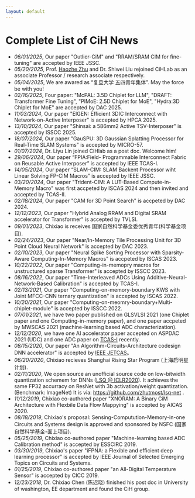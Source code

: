 ```yaml
---
layout: default
---
```


# Complete List of CiH News

* _06/01/2025_, Our paper "Outlier-CiM" and "RRAM/SRAM CIM for fine-tuning" are accepted by IEEE JSSC.
* _05/20/2025_, Prof. [Haozhe Zhu](https://fics.fudan.edu.cn/e1/98/c22620a450968/page.htm)  and Dr. Shiwei Liu rejoined CiHLab as an associate Professor / research associate respectively.
* _05/04/2025_, We are awared as “复旦大学 五四青年集体”. May the force be with you! 
* _02/16/2025_, Four paper: "McPAL: 3.5D Chiplet for LLM", "DRAFT: Transformer Fine Tuning", "PIMoE: 2.5D Chiplet for MoE", "Hydra:3D Chiplet for MoE" are accepted by DAC 2025. 
* _11/03/2024_, Our paper "EIGEN: Efficient 3DIC Interconnect with Network-on-Active Interposer" is accepted by HPCA 2025. 
* _13/10/2024_, Our paper "Shinsai: a 586mm2 Active TSV-Interposer" is accepted by ISSCC 2025.
* _18/07/2024_, Our paper "GauSPU: 3D Gaussian Splatting Processor for Real-Time SLAM  Systems" is accepted by MICRO-57.
* _01/07/2024_, Dr. Liyu Lin joined CiHlab as a post doc. Welcome him!
* _29/06/2024_, Our paper “FPIA:Field- Programmable Interconnect Fabric on Reusable Active Interposer” is accepted by IEEE TCAS-I. 
* _14/05/2024_, Our paper “SLAM-CIM: SLAM Backent Processor wiht Linear Solving FP-CIM Macros” is accepted by IEEE JSSC. 
* _03/20/2024_, Our paper "Trident-CIM: A LUT-Based Compute-in-Memory Macro" was first accpeted by ISCAS 2024 and then invited and accepted by TCAS-II.
* _02/18/2024_, Our paper "CAM for 3D Point Search" is accpeted by DAC 2024.
* _12/12/2023_, Our paper "Hybrid Analog RRAM and Digital SRAM accelerator for Transformer" is accepted by TVLSI.
* _09/01/2023_, Chixiao is receives 国家自然科学基金委优秀青年(科学基金项目).
* _02/24/2023_, Our paper "Near/In-Memory Tile Processing Unit for 3D Point Cloud Neural Network" is accepted by DAC 2023.
* _02/10/2023_, Our paper "Neural Spike Sorting Processor with Sparsity-Aware Computing-In-Memory Macros" is accpeted by ISCAS 2023.
* _10/22/2022_, Our paper "Computing-in-memopry macros for unstructured sparse Transformer" is accepted by ISSCC 2023.
* _08/16/2022_, Our paper "Time-Interleaved ADCs Using Additive-Neural-Network-Based Calibration" is accepted by TCAS-I.
* _02/13/2021_, Our paper "Computing-on-memory-boundary KWS with Joint MFCC-CNN ternary quantization" is accepted by ISCAS 2022.
* _10/20/2021_, Our paper "Computing-on-meomry-boundary+Multi-chiplet-module" is accepted by ISSCC 2022.
* _07/01/2021_, we have two paper published on GLSVLSI 2021 (one Chiplet paper and one Computing-in-memory paper), and one paper accpeted by MWSCAS 2021 (machine-learning based ADC characterization).
* _12/12/2020_, we have one AI accelerator paper accepted on ASPDAC 2021 (UDC) and one ADC paper on [TCAS-I](https://ieeexplore.ieee.org/document/9264739/) recently. 
* _08/15/2020_, Our paper "An Algorithm-Circuits-Architecture codesign DNN accelerator" is accepted by [IEEE JETCAS](https://ieeexplore.ieee.org/document/9162116)。
* _06/20/2020_, Chixiao recieves Shanghai Rising Star Program (上海启明星计划).
* _02/11/2020_, We open source an unofficial source code on low-bitwidth quantization schemem for DNNs ([LSQ @ ICLR2020](https://arxiv.org/abs/1902.08153)). It achieves the same FP32 accurracy on ResNet with 3b activation/weight quantization.(Benchmark: ImageNet) It is via: https://github.com/zhutmost/lsq-net .
* _11/12/2019_, Chixiao co-authored paper "XNORAM: A Binary CiM Architecture with Flexbile Data Flow Mappying" is accepted by AICAS 2020.
* _08/18/2019_, Chixiao's proposal: Sensing-Computution-Memory-in-one Circuits and Systems design is approved and sponsored by NSFC (国家自然科学基金-面上项目).
* _05/25/2019_, Chixiao co-authored paper "Machine-learning based ADC Calibration method" is accepted by ESSCIRC 2019.
* _03/30/2019_, Chixiao's paper "iFPNA: a Flexible and efficient deep learning processor" is accepted by IEEE Journal of Selected Emerging Topics on Circuits and Systems.
* _01/25/2019_, Chixiao co-authored paper "an All-Digital Temperature Sensor" is accepted by CICC 2019.
* _12/23/2018_, Dr. Chixiao Chen (陈迟晓) finished his post doc in University of washington, EE department and found the CiH group.
